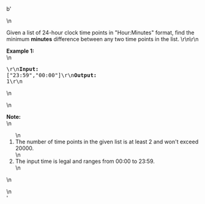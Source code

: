 b'<div class="question-description">\n<p>Given a list of 24-hour clock time points in "Hour:Minutes" format, find the minimum <b>minutes</b> difference between any two time points in the list. \r\n\r\n<p><b>Example 1:</b><br/>\n<pre>\r\n<b>Input:</b> ["23:59","00:00"]\r\n<b>Output:</b> 1\r\n</pre>\n</p>\n<p><b>Note:</b><br/>\n<ol>\n<li>The number of time points in the given list is at least 2 and won\'t exceed 20000.</li>\n<li>The input time is legal and ranges from 00:00 to 23:59.</li>\n</ol>\n</p></p>\n</div>'